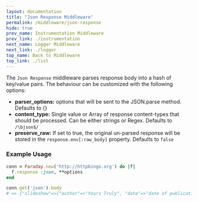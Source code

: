 ```yaml
---
layout: documentation
title: "Json Response Middleware"
permalink: /middleware/json-response
hide: true
prev_name: Instrumentation Middleware
prev_link: ./instrumentation
next_name: Logger Middleware
next_link: ./logger
top_name: Back to Middleware
top_link: ./list
---
```


The `Json Response` middleware parses response body into a hash of key/value pairs.
The behaviour can be customized with the following options:
* **parser_options:** options that will be sent to the JSON.parse method. Defaults to {}
* **content_type:** Single value or Array of response content-types that should be processed. Can be either strings or Regex. Defaults to `/\bjson$/`
* **preserve_raw:** If set to true, the original un-parsed response will be stored in the `response.env[:raw_body]` property. Defaults to `false`

### Example Usage

```ruby
conn = Faraday.new('http://httpbingo.org') do |f|
  f.response :json, **options
end

conn.get('json').body
# => {"slideshow"=>{"author"=>"Yours Truly", "date"=>"date of publication", "slides"=>[{"title"=>"Wake up to WonderWidgets!", "type"=>"all"}, {"items"=>["Why <em>WonderWidgets</em> are great", "Who <em>buys</em> WonderWidgets"], "title"=>"Overview", "type"=>"all"}], "title"=>"Sample Slide Show"}}
```

